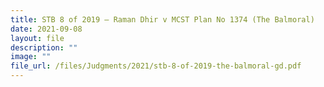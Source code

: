 ```yaml
---
title: STB 8 of 2019 – Raman Dhir v MCST Plan No 1374 (The Balmoral)
date: 2021-09-08
layout: file
description: ""
image: ""
file_url: /files/Judgments/2021/stb-8-of-2019-the-balmoral-gd.pdf
---
```

